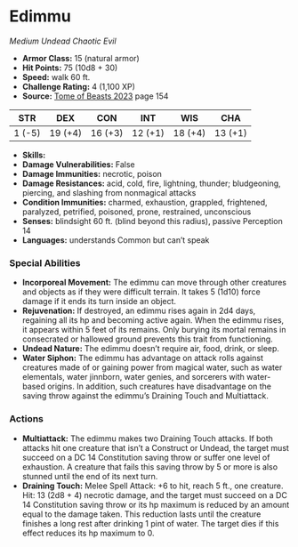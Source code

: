 # Edimmu

*Medium* *Undead* *Chaotic Evil*

- **Armor Class:** 15 (natural armor)
- **Hit Points:** 75 (10d8 + 30)
- **Speed:** walk 60 ft.
- **Challenge Rating:** 4 (1,100 XP)
- **Source:** [Tome of Beasts 2023](https://koboldpress.com/kpstore/product/tome-of-beasts-1-2023-edition/) page 154

| STR | DEX | CON | INT | WIS | CHA |
| --- | --- | --- | --- | --- | --- |
| 1 (-5) | 19 (+4) | 16 (+3) | 12 (+1) | 18 (+4) | 13 (+1) |

- **Skills:** 
- **Damage Vulnerabilities:** False
- **Damage Immunities:** necrotic, poison
- **Damage Resistances:** acid, cold, fire, lightning, thunder; bludgeoning, piercing, and slashing from nonmagical attacks
- **Condition Immunities:** charmed, exhaustion, grappled, frightened, paralyzed, petrified, poisoned, prone, restrained, unconscious
- **Senses:** blindsight 60 ft. (blind beyond this radius), passive Perception 14
- **Languages:** understands Common but can’t speak

### Special Abilities

- **Incorporeal Movement:** The edimmu can move through other creatures and objects as if they were difficult terrain. It takes 5 (1d10) force damage if it ends its turn inside an object.
- **Rejuvenation:** If destroyed, an edimmu rises again in 2d4 days, regaining all its hp and becoming active again. When the edimmu rises, it appears within 5 feet of its remains. Only burying its mortal remains in consecrated or hallowed ground prevents this trait from functioning.
- **Undead Nature:** The edimmu doesn’t require air, food, drink, or sleep.
- **Water Siphon:** The edimmu has advantage on attack rolls against creatures made of or gaining power from magical water, such as water elementals, water jinnborn, water genies, and sorcerers with water-based origins. In addition, such creatures have disadvantage on the saving throw against the edimmu’s Draining Touch and Multiattack.

### Actions

- **Multiattack:** The edimmu makes two Draining Touch attacks. If both attacks hit one creature that isn’t a Construct or Undead, the target must succeed on a DC 14 Constitution saving throw or suffer one level of exhaustion. A creature that fails this saving throw by 5 or more is also stunned until the end of its next turn.
- **Draining Touch:** Melee Spell Attack: +6 to hit, reach 5 ft., one creature. Hit: 13 (2d8 + 4) necrotic damage, and the target must succeed on a DC 14 Constitution saving throw or its hp maximum is reduced by an amount equal to the damage taken. This reduction lasts until the creature finishes a long rest after drinking 1 pint of water. The target dies if this effect reduces its hp maximum to 0.
